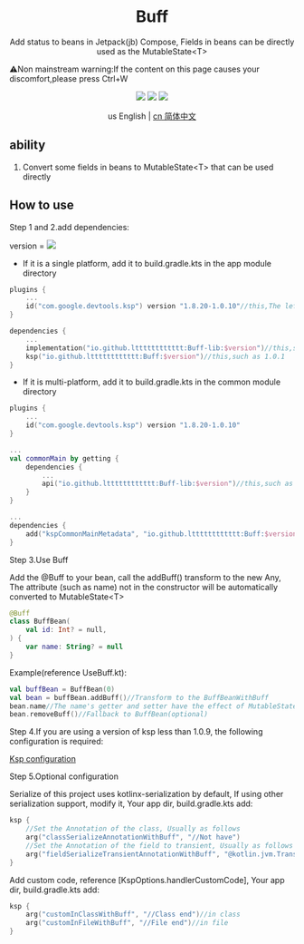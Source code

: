 <h1 align="center">Buff</h1>

<p align="center">Add status to beans in Jetpack(jb) Compose, Fields in beans can be directly used as the MutableState&lt;T&gt;</p>

<p>⚠️Non mainstream warning:If the content on this page causes your discomfort,please press Ctrl+W</p>

<p align="center">
<img src="https://img.shields.io/badge/Kotlin-Multiplatform-%237f52ff?logo=kotlin">
<img src="https://img.shields.io/badge/license-Apache%202-blue.svg?maxAge=2592000">
<img src="https://img.shields.io/maven-central/v/io.github.ltttttttttttt/Buff"/>
</p>

<div align="center">us English | <a href="https://github.com/ltttttttttttt/Buff/blob/main/README_CN.md">cn 简体中文</a></div>

## ability

1. Convert some fields in beans to MutableState&lt;T&gt; that can be used directly

## How to use

Step 1 and 2.add dependencies:

version
= [![](https://img.shields.io/maven-central/v/io.github.ltttttttttttt/Buff)](https://repo1.maven.org/maven2/io/github/ltttttttttttt/Buff/)

* If it is a single platform, add it to build.gradle.kts in the app module directory

```kotlin
plugins {
    ...
    id("com.google.devtools.ksp") version "1.8.20-1.0.10"//this,The left 1.8.20 corresponds to your the Kotlin version,more version: https://github.com/google/ksp/releases
}

dependencies {
    ...
    implementation("io.github.ltttttttttttt:Buff-lib:$version")//this,such as 1.0.1
    ksp("io.github.ltttttttttttt:Buff:$version")//this,such as 1.0.1
}
```

* If it is multi-platform, add it to build.gradle.kts in the common module directory

```kotlin
plugins {
    ...
    id("com.google.devtools.ksp") version "1.8.20-1.0.10"
}

...
val commonMain by getting {
    dependencies {
        ...
        api("io.github.ltttttttttttt:Buff-lib:$version")//this,such as 1.0.1
    }
}

...
dependencies {
    add("kspCommonMainMetadata", "io.github.ltttttttttttt:Buff:$version")
}
```

Step 3.Use Buff

Add the @Buff to your bean, call the addBuff() transform to the new Any, The attribute (such as
name) not in the constructor will be automatically converted to MutableState&lt;T&gt;

```kotlin
@Buff
class BuffBean(
    val id: Int? = null,
) {
    var name: String? = null
}
```

Example(reference UseBuff.kt):

```kotlin
val buffBean = BuffBean(0)
val bean = buffBean.addBuff()//Transform to the BuffBeanWithBuff
bean.name//The name's getter and setter have the effect of MutableState<T>
bean.removeBuff()//Fallback to BuffBean(optional)
```

Step 4.If you are using a version of ksp less than 1.0.9, the following configuration is required:

<a href="https://github.com/ltttttttttttt/Buff/blob/main/README_KSP_SRC.md">Ksp configuration</a>

Step 5.Optional configuration

Serialize of this project uses kotlinx-serialization by default, If using other serialization support, modify it, Your app dir,
build.gradle.kts add:

```kotlin
ksp {
    //Set the Annotation of the class, Usually as follows
    arg("classSerializeAnnotationWithBuff", "//Not have")
    //Set the Annotation of the field to transient, Usually as follows
    arg("fieldSerializeTransientAnnotationWithBuff", "@kotlin.jvm.Transient")
}
```

Add custom code, reference [KspOptions.handlerCustomCode], Your app dir, build.gradle.kts add:

```kotlin
ksp {
    arg("customInClassWithBuff", "//Class end")//in class
    arg("customInFileWithBuff", "//File end")//in file
}
```
